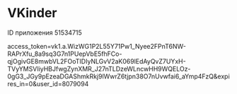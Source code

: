 # VKinder
ID приложения	51534715

access_token=vk1.a.WizWG1P2L55Y71Pw1_Nyee2FPnT6NW-RAPrXfu_8a9sq3G7n1PUepVbE5fhFCo-qjOgivGE8mwbVL2FOoTIDIyNLGvV2aK069lEdAyQvZ7UYxH-TVyYMSVIiyHBJfwgZynXMR_J27nTLDzeWLncwHH9WQELOz-0gG3_JGy9pEzeaDGAShmkRkj9lWwrZ6tjpn38O7nUvwfai6_aYmp4FzQ&expires_in=0&user_id=8079094
